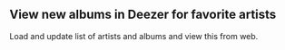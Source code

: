 ## View new albums in Deezer for favorite artists ##
Load and update list of artists and albums and view this from web.
